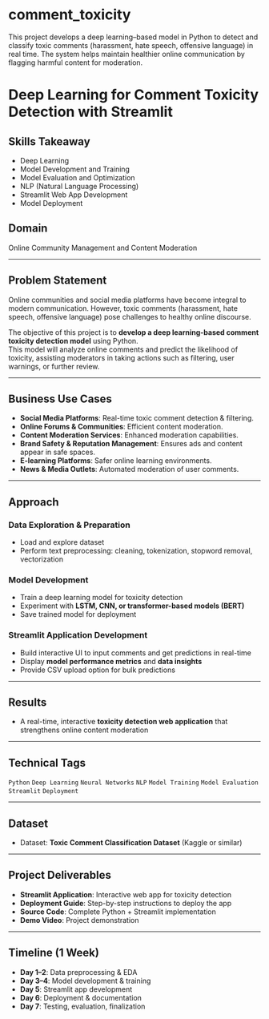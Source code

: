 # comment_toxicity
This project develops a deep learning–based model in Python to detect and classify toxic comments (harassment, hate speech, offensive language) in real time. The system helps maintain healthier online communication by flagging harmful content for moderation.
# Deep Learning for Comment Toxicity Detection with Streamlit

## Skills Takeaway
- Deep Learning  
- Model Development and Training  
- Model Evaluation and Optimization  
- NLP (Natural Language Processing)  
- Streamlit Web App Development  
- Model Deployment  

## Domain
Online Community Management and Content Moderation  

---

## Problem Statement
Online communities and social media platforms have become integral to modern communication. However, toxic comments (harassment, hate speech, offensive language) pose challenges to healthy online discourse.  

The objective of this project is to **develop a deep learning-based comment toxicity detection model** using Python.  
This model will analyze online comments and predict the likelihood of toxicity, assisting moderators in taking actions such as filtering, user warnings, or further review.  

---

## Business Use Cases
- **Social Media Platforms**: Real-time toxic comment detection & filtering.  
- **Online Forums & Communities**: Efficient content moderation.  
- **Content Moderation Services**: Enhanced moderation capabilities.  
- **Brand Safety & Reputation Management**: Ensures ads and content appear in safe spaces.  
- **E-learning Platforms**: Safer online learning environments.  
- **News & Media Outlets**: Automated moderation of user comments.  

---

## Approach

### Data Exploration & Preparation
- Load and explore dataset  
- Perform text preprocessing: cleaning, tokenization, stopword removal, vectorization  

### Model Development
- Train a deep learning model for toxicity detection  
- Experiment with **LSTM, CNN, or transformer-based models (BERT)**  
- Save trained model for deployment  

### Streamlit Application Development
- Build interactive UI to input comments and get predictions in real-time  
- Display **model performance metrics** and **data insights**  
- Provide CSV upload option for bulk predictions  

---

## Results
- A real-time, interactive **toxicity detection web application** that strengthens online content moderation  

---

## Technical Tags
`Python` `Deep Learning` `Neural Networks` `NLP` `Model Training` `Model Evaluation` `Streamlit` `Deployment`

---

## Dataset
- Dataset: **Toxic Comment Classification Dataset** (Kaggle or similar)  

---

## Project Deliverables
- **Streamlit Application**: Interactive web app for toxicity detection  
- **Deployment Guide**: Step-by-step instructions to deploy the app  
- **Source Code**: Complete Python + Streamlit implementation  
- **Demo Video**: Project demonstration  

---

## Timeline (1 Week)
- **Day 1–2**: Data preprocessing & EDA  
- **Day 3–4**: Model development & training  
- **Day 5**: Streamlit app development  
- **Day 6**: Deployment & documentation  
- **Day 7**: Testing, evaluation, finalization  
